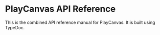 # PlayCanvas API Reference

This is the combined API reference manual for PlayCanvas. It is built using TypeDoc.